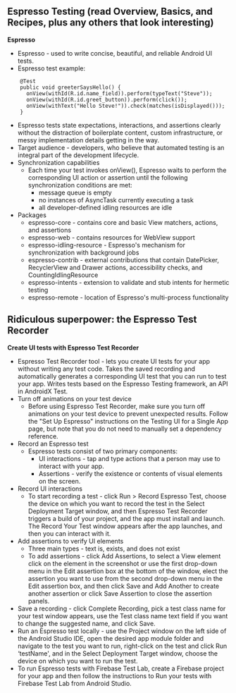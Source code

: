 ## Espresso Testing (read Overview, Basics, and Recipes, plus any others that look interesting)
**Espresso**
  * Espresso - used to write concise, beautiful, and reliable Android UI tests.
  * Espresso test example:

```
    @Test
    public void greeterSaysHello() {
      onView(withId(R.id.name_field)).perform(typeText("Steve"));
      onView(withId(R.id.greet_button)).perform(click());
      onView(withText("Hello Steve!")).check(matches(isDisplayed()));
    }
```

  * Espresso tests state expectations, interactions, and assertions clearly without the distraction of boilerplate content, custom infrastructure, or messy implementation details getting in the way.
  * Target audience - developers, who believe that automated testing is an integral part of the development lifecycle. 
  * Synchronization capabilities
    - Each time your test invokes onView(), Espresso waits to perform the corresponding UI action or assertion until the following synchronization conditions are met:
      * message queue is empty
      * no instances of AsyncTask currently executing a task
      * all developer-defined idling resources are idle
  * Packages
    - espresso-core - contains core and basic View matchers, actions, and assertions
    - espresso-web - contains resources for WebView support
    - espresso-idling-resource - Espresso's mechanism for synchronization with background jobs
    - espresso-contrib - external contributions that contain DatePicker, RecyclerView and Drawer actions, accessibility checks, and CountingIdlingResource
    - espresso-intents - extension to validate and stub intents for hermetic testing
    - espresso-remote - location of Espresso's multi-process functionality

## Ridiculous superpower: the Espresso Test Recorder
**Create UI tests with Espresso Test Recorder**
  * Espresso Test Recorder tool - lets you create UI tests for your app without writing any test code. Takes the saved recording and automatically generates a corresponding UI test that you can run to test your app. Writes tests based on the Espresso Testing framework, an API in AndroidX Test. 
  * Turn off animations on your test device
    - Before using Espresso Test Recorder, make sure you turn off animations on your test device to prevent unexpected results. Follow the "Set Up Espresso" instructions on the Testing UI for a Single App page, but note that you do not need to manually set a dependency reference. 
  * Record an Espresso test
    - Espresso tests consist of two primary components: 
      * UI interactions - tap and type actions that a person may use to interact with your app.
      * Assertions - verify the existence or contents of visual elements on the screen.
  * Record UI interactions
    - To start recording a test - click Run > Record Espresso Test, choose the device on which you want to record the test in the Select Deployment Target window, and then Espresso Test Recorder triggers a build of your project, and the app must install and launch. The Record Your Test window appears after the app launches, and then you can interact with it.
  * Add assertions to verify UI elements
    - Three main types - text is, exists, and does not exist
    - To add assertions - click Add Assertions, to select a View element click on the element in the screenshot or use the first drop-down menu in the Edit assertion box at the bottom of the window, elect the assertion you want to use from the second drop-down menu in the Edit assertion box, and then click Save and Add Another to create another assertion or click Save Assertion to close the assertion panels.
  * Save a recording - click Complete Recording, pick a test class name for your test window appears, use the Test class name text field if you want to change the suggested name, and click Save. 
  * Run an Espresso test locally - use the Project  window on the left side of the Android Studio IDE, open the desired app module folder and navigate to the test you want to run, right-click on the test and click Run ‘testName', and in the Select Deployment Target window, choose the device on which you want to run the test.
  * To run Espresso tests with Firebase Test Lab, create a Firebase project for your app and then follow the instructions to Run your tests with Firebase Test Lab from Android Studio.